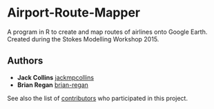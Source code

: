 # Airport-Route-Mapper
A program in R to create and map routes of airlines onto Google Earth. Created during the Stokes Modelling Workshop 2015.

## Authors

* **Jack Collins** [jackmpcollins](https://github.com/jackmpcollins)
* **Brian Regan** [brian-regan](https://github.com/brian-regan)

See also the list of [contributors](https://github.com/Voice-Controlled-Player-Piano/contributors) who participated in this project.
